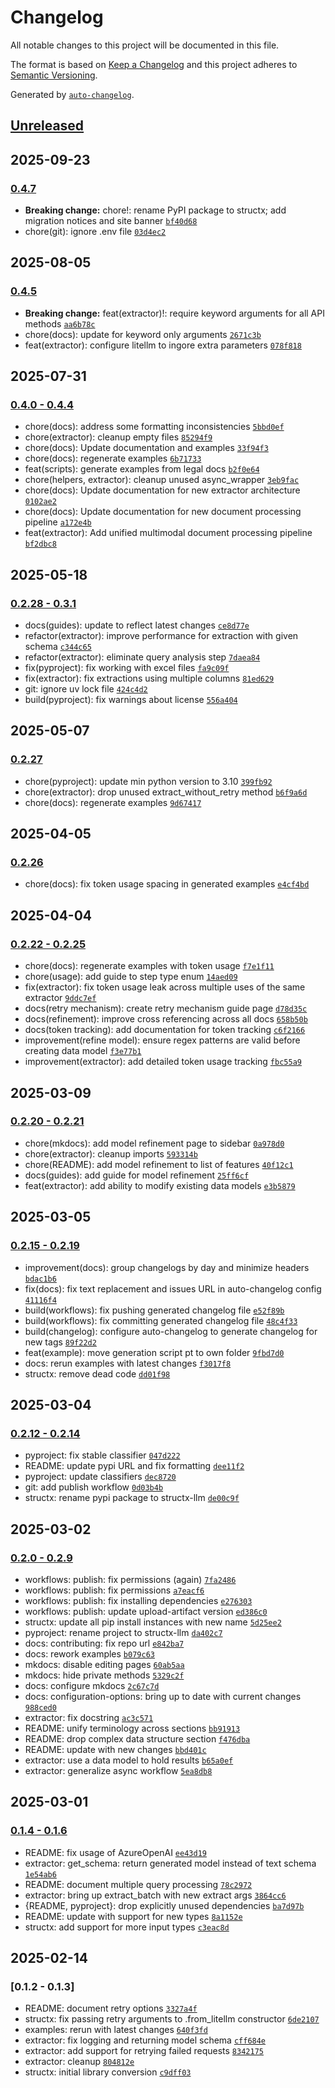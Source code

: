 # Changelog

All notable changes to this project will be documented in this file.

The format is based on [Keep a Changelog](https://keepachangelog.com/en/1.0.0/)
and this project adheres to [Semantic Versioning](https://semver.org/spec/v2.0.0.html).

Generated by [`auto-changelog`](https://github.com/CookPete/auto-changelog).

## [Unreleased](https://github.com/Blacksuan19/structx/compare/0.4.7...HEAD)

## 2025-09-23

### [0.4.7](https://github.com/Blacksuan19/structx/compare/0.4.6...0.4.7)

- **Breaking change:** chore!: rename PyPI package to structx; add migration notices and site banner [`bf40d68`](https://github.com/Blacksuan19/structx/commit/bf40d6875dd707d6cec2866da399db129924216a)
- chore(git): ignore .env file [`03d4ec2`](https://github.com/Blacksuan19/structx/commit/03d4ec2d7b8f34b6915e546b9a6e1a6cf6bf3a29)

## 2025-08-05

### [0.4.5](https://github.com/Blacksuan19/structx/compare/0.4.4...0.4.5)

- **Breaking change:** feat(extractor)!: require keyword arguments for all API methods [`aa6b78c`](https://github.com/Blacksuan19/structx/commit/aa6b78c1988bb0ed8bdfed84faf9f3511e11a181)
- chore(docs): update for keyword only arguments [`2671c3b`](https://github.com/Blacksuan19/structx/commit/2671c3bc045a60a3d683caad80d2ce3a9d04d78e)
- feat(extractor): configure litellm to ingore extra parameters [`078f818`](https://github.com/Blacksuan19/structx/commit/078f8180613a385707f20298557c3b96bf76e3fa)

## 2025-07-31

### [0.4.0 - 0.4.4](https://github.com/Blacksuan19/structx/compare/0.3.1...0.4.4)

- chore(docs): address some formatting inconsistencies [`5bbd0ef`](https://github.com/Blacksuan19/structx/commit/5bbd0efa869d1f775926a692c9066c4accd6d76d)
- chore(extractor): cleanup empty files [`85294f9`](https://github.com/Blacksuan19/structx/commit/85294f9620aa8d91331d79be01e1cfe562f8643a)
- chore(docs): Update documentation and examples [`33f94f3`](https://github.com/Blacksuan19/structx/commit/33f94f33968f4e951bfff92b38531b5687e6b717)
- chore(docs): regenerate examples [`6b71733`](https://github.com/Blacksuan19/structx/commit/6b71733a6885ce3b6b204b66fad0973ae37e2e97)
- feat(scripts): generate examples from legal docs [`b2f0e64`](https://github.com/Blacksuan19/structx/commit/b2f0e6459471bbfbc8e26d4229b11ca226c8711f)
- chore(helpers, extractor): cleanup unused async_wrapper [`3eb9fac`](https://github.com/Blacksuan19/structx/commit/3eb9fac6a620c68b5664b34bcd2d1340dde02223)
- chore(docs): Update documentation for new extractor architecture [`0102ae2`](https://github.com/Blacksuan19/structx/commit/0102ae2893f7e8d6ff89b41ccc05aa7c439c599d)
- chore(docs): Update documentation for new document processing pipeline [`a172e4b`](https://github.com/Blacksuan19/structx/commit/a172e4b3fcb1db52ae2173c641f4ab3abba286c0)
- feat(extractor): Add unified multimodal document processing pipeline [`bf2dbc8`](https://github.com/Blacksuan19/structx/commit/bf2dbc8631c7dea159f1dc23a21f02a7f7d0396c)

## 2025-05-18

### [0.2.28 - 0.3.1](https://github.com/Blacksuan19/structx/compare/0.2.27...0.3.1)

- docs(guides): update to reflect latest changes [`ce8d77e`](https://github.com/Blacksuan19/structx/commit/ce8d77e0896fd736e1a1955fc1eff5485a4a27c6)
- refactor(extractor): improve performance for extraction with given schema [`c344c65`](https://github.com/Blacksuan19/structx/commit/c344c65b061e1b1a8ccf933dd8bc16341c56075c)
- refactor(extractor): eliminate query analysis step [`7daea84`](https://github.com/Blacksuan19/structx/commit/7daea84871cf90fc4b70f9b908dc6876a5c78508)
- fix(pyproject): fix working with excel files [`fa9c09f`](https://github.com/Blacksuan19/structx/commit/fa9c09fd7b630567b08360e9b08bc1d4faae6387)
- fix(extractor): fix extractions using multiple columns [`81ed629`](https://github.com/Blacksuan19/structx/commit/81ed6291b2cfa40504529ef47f1cfd740b5955e6)
- git: ignore uv lock file [`424c4d2`](https://github.com/Blacksuan19/structx/commit/424c4d2c7fd55454e98124a824b5dbf9c4aa4e96)
- build(pyproject): fix warnings about license [`556a404`](https://github.com/Blacksuan19/structx/commit/556a4047c887cba80f205041b2610da35b8a99b0)

## 2025-05-07

### [0.2.27](https://github.com/Blacksuan19/structx/compare/0.2.26...0.2.27)

- chore(pyproject): update min python version to 3.10 [`399fb92`](https://github.com/Blacksuan19/structx/commit/399fb92ea9a284b59b7a10816dfcb4e903f6cc49)
- chore(extractor): drop unused extract_without_retry method [`b6f9a6d`](https://github.com/Blacksuan19/structx/commit/b6f9a6d479a74744e28b9a69f7a477b5d8a44a42)
- chore(docs): regenerate examples [`9d67417`](https://github.com/Blacksuan19/structx/commit/9d67417c43007c09f785c52e27574ea538c6846d)

## 2025-04-05

### [0.2.26](https://github.com/Blacksuan19/structx/compare/0.2.25...0.2.26)

- chore(docs): fix token usage spacing in generated examples [`e4cf4bd`](https://github.com/Blacksuan19/structx/commit/e4cf4bdea83cf101b32f43b215a2994dc0f1f800)

## 2025-04-04

### [0.2.22 - 0.2.25](https://github.com/Blacksuan19/structx/compare/0.2.21...0.2.25)

- chore(docs): regenerate examples with token usage [`f7e1f11`](https://github.com/Blacksuan19/structx/commit/f7e1f1172477db853b82b234dd662c829a7f2d8d)
- chore(usage): add guide to step type enum [`14aed09`](https://github.com/Blacksuan19/structx/commit/14aed09f50e0ae230f6f94dac7a9a3be882337e0)
- fix(extractor): fix token usage leak across multiple uses of the same extractor [`9ddc7ef`](https://github.com/Blacksuan19/structx/commit/9ddc7efdc0ad4188d8cb9d5ce9a5295ddd4a2cd7)
- docs(retry mechanism): create retry mechanism guide page [`d78d35c`](https://github.com/Blacksuan19/structx/commit/d78d35c26be76e40e1ffd2b2fd6b995cb1d0d54c)
- docs(refinement): improve cross referencing across all docs [`658b50b`](https://github.com/Blacksuan19/structx/commit/658b50b968a9c49352f0943235b0c617ac45fd3e)
- docs(token tracking): add documentation for token tracking [`c6f2166`](https://github.com/Blacksuan19/structx/commit/c6f2166acf69c835908f9d11698422e881ce1111)
- improvement(refine model): ensure regex patterns are valid before creating data model [`f3e77b1`](https://github.com/Blacksuan19/structx/commit/f3e77b16339f61cfdb453d65e55c236f8eb5bb79)
- improvement(extractor): add detailed token usage tracking [`fbc55a9`](https://github.com/Blacksuan19/structx/commit/fbc55a91f17ff005da104db3cc47a4006112dae3)

## 2025-03-09

### [0.2.20 - 0.2.21](https://github.com/Blacksuan19/structx/compare/0.2.19...0.2.21)

- chore(mkdocs): add model refinement page to sidebar [`0a978d0`](https://github.com/Blacksuan19/structx/commit/0a978d059b5e16df2202eec4f2a90039a35d4262)
- chore(extractor): cleanup imports [`593314b`](https://github.com/Blacksuan19/structx/commit/593314b4055c555d96bdbcbc2373cd9b127e48fb)
- chore(README): add model refinement to list of features [`40f12c1`](https://github.com/Blacksuan19/structx/commit/40f12c1759a6529bccad6ba33e7c6e966d9785e3)
- docs(guides): add guide for model refinement [`25ff6cf`](https://github.com/Blacksuan19/structx/commit/25ff6cf0841aeb9459a8c7409b77f976785b6af8)
- feat(extractor): add ability to modify existing data models [`e3b5879`](https://github.com/Blacksuan19/structx/commit/e3b5879b2a72830d1b7b450069823a24a490fdc7)

## 2025-03-05

### [0.2.15 - 0.2.19](https://github.com/Blacksuan19/structx/compare/0.2.14...0.2.19)

- improvement(docs): group changelogs by day and minimize headers [`bdac1b6`](https://github.com/Blacksuan19/structx/commit/bdac1b6bedfb133043e3d356b5bdf664d5dd4e09)
- fix(docs): fix text replacement and issues URL in auto-changelog config [`41116f4`](https://github.com/Blacksuan19/structx/commit/41116f4b664401f8a73cd13748582d2594731d9e)
- build(workflows): fix pushing generated changelog file [`e52f89b`](https://github.com/Blacksuan19/structx/commit/e52f89bec5f7fe16fa31083d51420559c3fa54f6)
- build(workflows): fix committing generated changelog file [`48c4f33`](https://github.com/Blacksuan19/structx/commit/48c4f33918dd6a4247cf3aef2baa9bde82f9d27e)
- build(changelog): configure auto-changelog to generate changelog for new tags [`89f22d2`](https://github.com/Blacksuan19/structx/commit/89f22d2cd382c90ce39d437e86a7187dd5fd9c17)
- feat(example): move generation script pt to own folder [`9fbd7d0`](https://github.com/Blacksuan19/structx/commit/9fbd7d035ccd5018172b124c7f9f000cb9b02032)
- docs: rerun examples with latest changes [`f3017f8`](https://github.com/Blacksuan19/structx/commit/f3017f8766531467a7d708dbaafbbd4581579119)
- structx: remove dead code [`dd01f98`](https://github.com/Blacksuan19/structx/commit/dd01f9821baf8ee7ebcca11f658061871e68310f)

## 2025-03-04

### [0.2.12 - 0.2.14](https://github.com/Blacksuan19/structx/compare/0.2.11...0.2.14)

- pyproject: fix stable classifier [`047d222`](https://github.com/Blacksuan19/structx/commit/047d222342ee624fda99948d40e72804d6d249b3)
- README: update pypi URL and fix formatting [`dee11f2`](https://github.com/Blacksuan19/structx/commit/dee11f230aa07681b6f8a039ed02547d5dbc94ff)
- pyproject: update classifiers [`dec8720`](https://github.com/Blacksuan19/structx/commit/dec87209cb4a2ef2e6c5b9f00d6f160b699b7c5d)
- git: add publish workflow [`0d03b4b`](https://github.com/Blacksuan19/structx/commit/0d03b4b4237466bf557e30f715fff4605bcf8112)
- structx: rename pypi package to structx-llm [`de00c9f`](https://github.com/Blacksuan19/structx/commit/de00c9fe640d7cf9faba9e664e9ff8251c6aa8e3)

## 2025-03-02

### [0.2.0 - 0.2.9](https://github.com/Blacksuan19/structx/compare/0.1.6...0.2.9)

- workflows: publish: fix permissions (again) [`7fa2486`](https://github.com/Blacksuan19/structx/commit/7fa2486d5f0d4198709dc83442744d29c40bddd8)
- workflows: publish: fix permissions [`a7eacf6`](https://github.com/Blacksuan19/structx/commit/a7eacf611f2056cdee48672bc572fb945aca32a1)
- workflows: publish: fix installing dependencies [`e276303`](https://github.com/Blacksuan19/structx/commit/e276303eda66fa4cafb851b24f24b3bb1e598177)
- workflows: publish: update upload-artifact version [`ed386c0`](https://github.com/Blacksuan19/structx/commit/ed386c0a15bc7adf0eba5cf859393d6fd26d0d9b)
- structx: update all pip install instances with new name [`5d25ee2`](https://github.com/Blacksuan19/structx/commit/5d25ee2806d026aa50852625addb907fbe4487c2)
- pyproject: rename project to structx-llm [`da402c7`](https://github.com/Blacksuan19/structx/commit/da402c79b5f206dcbe8a4063da43b577bcfb55d0)
- docs: contributing: fix repo url [`e842ba7`](https://github.com/Blacksuan19/structx/commit/e842ba793fb43ca74d27346d8e0a703d0877c34b)
- docs: rework examples [`b079c63`](https://github.com/Blacksuan19/structx/commit/b079c63680720f331ab06f1f91d48b4ea3da2d9d)
- mkdocs: disable editing pages [`60ab5aa`](https://github.com/Blacksuan19/structx/commit/60ab5aa83d5592ca4d22a5d7d7eb1663955b37cb)
- mkdocs: hide private methods [`5329c2f`](https://github.com/Blacksuan19/structx/commit/5329c2ffe8476d565e0ea901999eddeb609238d1)
- docs: configure mkdocs [`2c67c7d`](https://github.com/Blacksuan19/structx/commit/2c67c7d7ef584b9ff1ab67f0da426c1ca2b8cde1)
- docs: configuration-options: bring up to date with current changes [`988ced0`](https://github.com/Blacksuan19/structx/commit/988ced0cee85d4451e5643c8c09ac430110f8419)
- extractor: fix docstring [`ac3c571`](https://github.com/Blacksuan19/structx/commit/ac3c571014a319cb755212ebd974e25ac5b24a50)
- README: unify terminology across sections [`bb91913`](https://github.com/Blacksuan19/structx/commit/bb9191397e8876a4f12a33ae561fd60543fd3e12)
- README: drop complex data structure section [`f476dba`](https://github.com/Blacksuan19/structx/commit/f476dba37b50febabf43af11503b733c084f9f2b)
- README: update with new changes [`bbd401c`](https://github.com/Blacksuan19/structx/commit/bbd401c6fd9cfc35008927a1db8771ca1c7ade06)
- extractor: use a data model to hold results [`b65a0ef`](https://github.com/Blacksuan19/structx/commit/b65a0ef557edc70bddbc3f05c0c83252c4da563b)
- extractor: generalize async workflow [`5ea8db8`](https://github.com/Blacksuan19/structx/commit/5ea8db83228c5c4198e3baaaa47703007c07ae1c)

## 2025-03-01

### [0.1.4 - 0.1.6](https://github.com/Blacksuan19/structx/compare/0.1.3...0.1.6)

- README: fix usage of AzureOpenAI [`ee43d19`](https://github.com/Blacksuan19/structx/commit/ee43d19c263f458a9e3d1d8308e60cc70a4ee871)
- extractor: get_schema: return generated model instead of text schema [`1e54ab6`](https://github.com/Blacksuan19/structx/commit/1e54ab6f2acdb755c354958120647ef5a57a8ded)
- README: document multiple query processing [`78c2972`](https://github.com/Blacksuan19/structx/commit/78c297200600d5372f64d6480ab4e653cb196380)
- extractor: bring up extract_batch with new extract args [`3864cc6`](https://github.com/Blacksuan19/structx/commit/3864cc6e15159c1c7ce6730682b6934d23995d7c)
- {README, pyproject}: drop explicitly unused dependencies [`ba7d97b`](https://github.com/Blacksuan19/structx/commit/ba7d97b572b835be2759b917a567bacfaa0939e2)
- README: update with support for new types [`8a1152e`](https://github.com/Blacksuan19/structx/commit/8a1152eb5ec408a7975be111e07e6e6d62d5a66d)
- structx: add support for more input types [`c3eac8d`](https://github.com/Blacksuan19/structx/commit/c3eac8d4fd8ce2ced97ea5068c4ee2b66f1459be)

## 2025-02-14

### [0.1.2 - 0.1.3]

- README: document retry options [`3327a4f`](https://github.com/Blacksuan19/structx/commit/3327a4f5aeb0741226562b6a68f132c7cc9f5f22)
- structx: fix passing retry arguments to .from_litellm constructor [`6de2107`](https://github.com/Blacksuan19/structx/commit/6de21073c97f68b151317c7449e7b52f1b6d6f32)
- examples: rerun with latest changes [`640f3fd`](https://github.com/Blacksuan19/structx/commit/640f3fd55c5622432b90867e01fc643836dc9c6d)
- extractor: fix logging and returning model schema [`cff684e`](https://github.com/Blacksuan19/structx/commit/cff684e2e889753e6aa059070190792c7c988bb4)
- extractor: add support for retrying failed requests [`8342175`](https://github.com/Blacksuan19/structx/commit/8342175f5a933e23aae66ba7cb737a2c97a0f45b)
- extractor: cleanup [`804812e`](https://github.com/Blacksuan19/structx/commit/804812e2981f688836e2edfaa7a2a55a5307f7ed)
- structx: initial library conversion [`c9dff03`](https://github.com/Blacksuan19/structx/commit/c9dff035ac39eefb086adc370de747d977076596)


